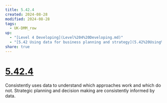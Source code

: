 ```yaml
---
title: 5.42.4
created: 2024-08-28
modified: 2024-08-28
tags:
  - UK-DMM_row
up:
  - "[Level 4 Developing](Level%204%20Developing.md)"
  - "[5.42 Using data for business planning and strategy](5.42%20Using%20data%20for%20business%20planning%20and%20strategy.md)"
share: true
---
```

# [5.42.4](5.42.4.md)

Consistently uses data to understand which approaches work and which do not. Strategic planning and decision making are consistently informed by data.
